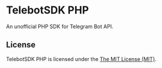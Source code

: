 # TelebotSDK PHP
An unofficial PHP SDK for Telegram Bot API.

## License
TelebotSDK PHP is licensed under the [The MIT License (MIT)](http://opensource.org/licenses/MIT).